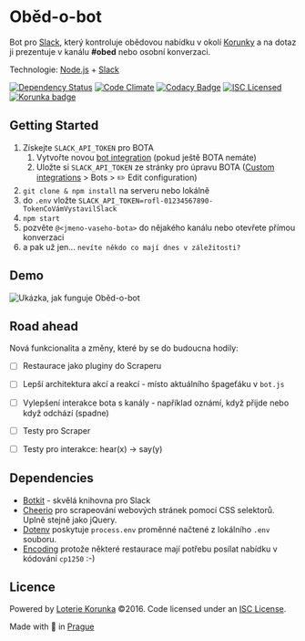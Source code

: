 # Oběd-o-bot

Bot pro [Slack](https://slack.com "Woohoo... Slack... Korunka is cool, bro!"),
který kontroluje obědovou nabídku v okolí
[Korunky](https://www.korunka.eu/ "Loterie Korunka") a na dotaz ji prezentuje
v kanálu **#obed** nebo osobní konverzaci.

Technologie: [Node.js](https://github.com/nodejs/node) + [Slack](https://slack.com)

[![Dependency Status](https://david-dm.org/korunka/obed-o-bot.svg)](https://david-dm.org/korunka/obed-o-bot)
[![Code Climate](https://codeclimate.com/github/korunka/obed-o-bot/badges/gpa.svg)](https://codeclimate.com/github/korunka/obed-o-bot)
[![Codacy Badge](https://api.codacy.com/project/badge/grade/22ceb27921eb48c7a63187963d559b2c)](https://www.codacy.com/app/ondra/obed-o-bot)
[![ISC Licensed](https://img.shields.io/badge/license-ISC-0b7dbe.svg)](https://spdx.org/licenses/ISC)
[![Korunka badge](https://img.shields.io/badge/powered%20by-Loterie%20Korunka-edbf1f.svg)](https://www.korunka.eu/)



## Getting Started

1. Získejte `SLACK_API_TOKEN` pro BOTA
      1. Vytvořte novou [bot integration](https://my.slack.com/services/new/bot) (pokud ještě BOTA nemáte)
      2. Uložte si `SLACK_API_TOKEN` ze stránky pro úpravu BOTA ([Custom integrations](https://korunka.slack.com/apps/manage/custom-integrations) > Bots > :pencil2: Edit configuration)
2. `git clone & npm install` na serveru nebo lokálně
3. do `.env` vložte `SLACK_API_TOKEN=rofl-01234567890-TokenCoVámVystavilSlack`
4. `npm start`
5. pozvěte `@<jmeno-vaseho-bota>` do nějakého kanálu nebo otevřete přímou konverzaci
6. a pak už jen... `nevíte někdo co mají dnes v záležitosti?`



## Demo

![Ukázka, jak funguje Oběd-o-bot](https://files.slack.com/files-pri/T0Q92HGF6-F0QMGDN68/obedobot-demo.jpg?pub_secret=3a4a8458ba)



## Road ahead

Nová funkcionalita a změny, které by se do budoucna hodily:

- [ ] Restaurace jako pluginy do Scraperu
- [ ] Lepší architektura akcí a reakcí - místo aktuálního špageťáku v `bot.js`
- [ ] Vylepšení interakce bota s kanály - například oznámí, když přijde nebo když odchází (spadne)
- [ ] Testy pro Scraper
- [ ] Testy pro interakce: hear(x) → say(y)



## Dependencies
 * [Botkit](https://github.com/howdyai/botkit) - skvělá knihovna pro Slack
 * [Cheerio](https://github.com/cheeriojs/cheerio) pro scrapeování webových
   stránek pomocí CSS selektorů. Uplně stejně jako jQuery.
 * [Dotenv](https://github.com/motdotla/dotenv) poskytuje `process.env` proměnné
   načtené z lokálního `.env` souboru.
 * [Encoding](https://github.com/andris9/encoding) protože některé restaurace
   mají potřebu posílat nabídku v kódování `cp1250` :-)



## Licence

Powered by [Loterie Korunka](https://www.korunka.eu) &copy;2016.
Code licensed under an [ISC License](https://github.com/korunka/obed-o-bot/blob/master/LICENSE).

Made with :yellow_heart: in [Prague](https://mapy.cz/s/jfYj)
